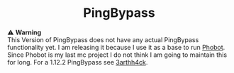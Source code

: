 <!--suppress HtmlDeprecatedAttribute -->
<h1 align="center">
  PingBypass
</h1>

:warning: **Warning**  
This Version of PingBypass does not have any actual PingBypass functionality yet.
I am releasing it because I use it as a base to run [Phobot](https://github.com/3arthqu4ke/Phobot).
Since Phobot is my last mc project I do not think I am going to maintain this for long.
For a 1.12.2 PingBypass see [3arthh4ck](https://github.com/3arthqu4ke/3arthh4ck).
